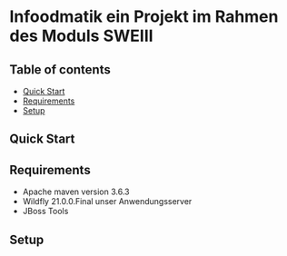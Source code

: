 # Infoodmatik ein Projekt im Rahmen des Moduls SWEIII

## Table of contents
* [Quick Start](#quick-start)
* [Requirements](#requirements)
* [Setup](#setup)


## Quick Start


## Requirements
- Apache maven version 3.6.3
- Wildfly 21.0.0.Final unser Anwendungsserver
- JBoss Tools

## Setup
